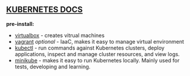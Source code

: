 ## [KUBERNETES DOCS](https://kubernetes.io/docs/home/)

**pre-install:**
- [virtualbox](https://www.virtualbox.org/wiki/Downloads) - creates vitrual machines
- [vagrant](https://www.vagrantup.com/docs/installation/) _optional_ - IaaC, makes it easy to manage virtual environment
- [kubectl](https://kubernetes.io/docs/tasks/tools/install-kubectl) - run commands against Kubernetes clusters, deploy applications, inspect and manage cluster resources, and view logs.
- [minikube](https://kubernetes.io/docs/tasks/tools/install-minikube) - makes it easy to run Kubernetes locally. Mainly used for tests, developing and learning.
